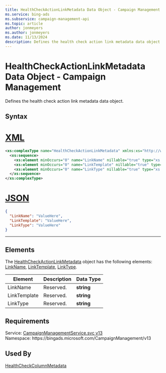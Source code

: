 ```yaml
---
title: HealthCheckActionLinkMetadata Data Object - Campaign Management
ms.service: bing-ads
ms.subservice: campaign-management-api
ms.topic: article
author: jonmeyers
ms.author: jonmeyers
ms.date: 11/13/2024
description: Defines the health check action link metadata data object.
---
```

# HealthCheckActionLinkMetadata Data Object - Campaign Management
Defines the health check action link metadata data object.

## Syntax

# [XML](#tab/xml)

```xml
<xs:complexType name="HealthCheckActionLinkMetadata" xmlns:xs="http://www.w3.org/2001/XMLSchema">
  <xs:sequence>
    <xs:element minOccurs="0" name="LinkName" nillable="true" type="xs:string" />
    <xs:element minOccurs="0" name="LinkTemplate" nillable="true" type="xs:string" />
    <xs:element minOccurs="0" name="LinkType" nillable="true" type="xs:string" />
  </xs:sequence>
</xs:complexType>
```

# [JSON](#tab/json)

```json
{
  "LinkName": "ValueHere",
  "LinkTemplate": "ValueHere",
  "LinkType": "ValueHere"
}
```

-----

## <a name="elements"></a>Elements

The [HealthCheckActionLinkMetadata](healthcheckactionlinkmetadata.md) object has the following elements: [LinkName](#linkname), [LinkTemplate](#linktemplate), [LinkType](#linktype).

|Element|Description|Data Type|
|-----------|---------------|-------------|
|<a name="linkname"></a>LinkName|Reserved.|**string**|
|<a name="linktemplate"></a>LinkTemplate|Reserved.|**string**|
|<a name="linktype"></a>LinkType|Reserved.|**string**|

## Requirements
Service: [CampaignManagementService.svc v13](https://campaign.api.bingads.microsoft.com/Api/Advertiser/CampaignManagement/v13/CampaignManagementService.svc)  
Namespace: https\://bingads.microsoft.com/CampaignManagement/v13  

## Used By
[HealthCheckColumnMetadata](healthcheckcolumnmetadata.md)  
